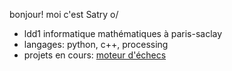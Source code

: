 bonjour! moi c'est Satry o/
+ ldd1 informatique mathématiques à paris-saclay
+ langages: python, c++, processing
+ projets en cours: [moteur d'échecs](https://lichess.org/@/fiasco-bot)
